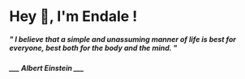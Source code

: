 <h1 title="head"> Hey 👋, I'm Endale !</h1>

**<h5><i>" I believe that a simple and unassuming manner of life is best for everyone, best both for the body and the mind. "</i></h5>**

*<b>___ Albert Einstein ___</b>*
